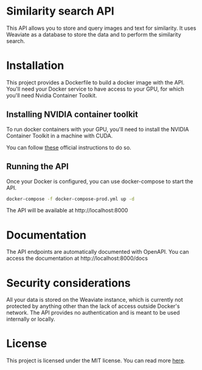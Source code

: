 # Similarity search API
This API allows you to store and query images and text for similarity. It uses Weaviate as a database to store the data and to perform the similarity search.

# Installation
This project provides a Dockerfile to build a docker image with the API. You'll need your Docker service to have access to your GPU, for which you'll need Nvidia Container Toolkit.

## Installing NVIDIA container toolkit
To run docker containers with your GPU, you'll need to install the NVIDIA Container Toolkit in a machine with CUDA.

You can follow [these](https://docs.nvidia.com/datacenter/cloud-native/container-toolkit/latest/install-guide.html) official instructions to do so.

## Running the API
Once your Docker is configured, you can use docker-compose to start the API.    
```bash
docker-compose -f docker-compose-prod.yml up -d
```
The API will be available at http://localhost:8000

# Documentation
The API endpoints are automatically documented with OpenAPI. You can access the documentation at http://localhost:8000/docs

# Security considerations
All your data is stored on the Weaviate instance, which is currently not protected by anything other than the lack of access outside Docker's network. The API provides no authentication and is meant to be used internally or locally.

# License
This project is licensed under the MIT license. You can read more [here](LICENSE).